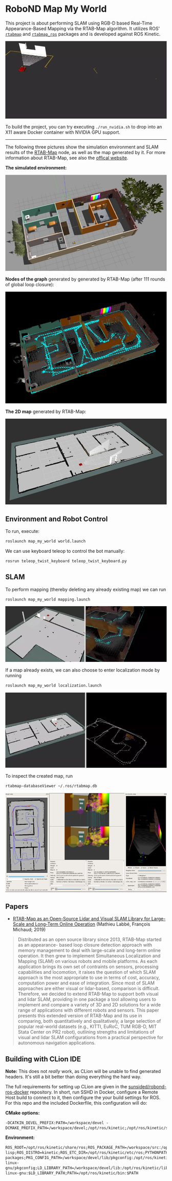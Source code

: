 # RoboND Map My World

This project is about performing SLAM using RGB-D based 
Real-Time Appearance-Based Mapping via the RTAB-Map algorithm.
It utilizes ROS' [`rtabmap`](http://wiki.ros.org/rtabmap) and
[`rtabmap_ros`](http://wiki.ros.org/rtabmap_ros) packages and
is developed against ROS Kinetic.

![](.readme/rgbd-sweep.webp)

To build the project, you can try executing `./run_nvidia.sh` to drop
into an X11 aware Docker container with NVIDIA GPU support.

---

The following three pictures show the simulation environment and SLAM results of
the [RTAB-Map](http://wiki.ros.org/rtabmap_ros) node, as well as the map generated by it.
For more information about RTAB-Map, see also the [offical website](http://introlab.github.io/rtabmap/).

**The simulated environment:**

![The Gazebo environment](.readme/gazebo.jpg)

**Nodes of the graph** generated by generated by RTAB-Map (after 
111 rounds of global loop closure):

![The RTAB-Map graph](.readme/rtab-map.jpg)

**The 2D map** generated by RTAB-Map:

![The RTAB-Map map](.readme/generated-map.jpg)

## Environment and Robot Control

To run, execute:

```bash
roslaunch map_my_world world.launch
```

We can use keyboard teleop to control the bot manually:

```bash
rosrun teleop_twist_keyboard teleop_twist_keyboard.py
```

## SLAM

To perform mapping (thereby deleting any already existing map) we can run

```bash
roslaunch map_my_world mapping.launch
```

![](.readme/mapping.webp)

If a map already exists, we can also choose to enter localization mode
by running

```bash
roslaunch map_my_world localization.launch
```

![](.readme/localization.webp)

To inspect the created map, run

```bash
rtabmap-databaseViewer ~/.ros/rtabmap.db
```

![](.readme/rtabmap-databaseViewer.jpg)

## Papers

- [RTAB-Map as an Open-Source Lidar and Visual
   SLAM Library for Large-Scale and Long-Term Online
   Operation](papers/Labbe18JFR_preprint.pdf) (Mathieu Labbé, François Michaud; 2019)

> Distributed as an open source library since 2013, RTAB-Map started as an appearance-
  based loop closure detection approach with memory management to deal with large-scale
  and long-term online operation. It then grew to implement Simultaneous Localization and
  Mapping (SLAM) on various robots and mobile platforms. As each application brings
  its own set of contraints on sensors, processing capabilities and locomotion, it raises the
  question of which SLAM approach is the most appropriate to use in terms of cost, accuracy,
  computation power and ease of integration. Since most of SLAM approaches are either
  visual or lidar-based, comparison is difficult. Therefore, we decided to extend RTAB-Map
  to support both visual and lidar SLAM, providing in one package a tool allowing users to
  implement and compare a variety of 3D and 2D solutions for a wide range of applications
  with different robots and sensors. This paper presents this extended version of RTAB-Map
  and its use in comparing, both quantitatively and qualitatively, a large selection of popular
  real-world datasets (e.g., KITTI, EuRoC, TUM RGB-D, MIT Stata Center on PR2 robot),
  outlining strengths and limitations of visual and lidar SLAM configurations from a practical
  perspective for autonomous navigation applications.

## Building with CLion IDE

**Note:** This does not _really_ work, as CLion will be unable to find generated headers. It's still a bit
          better than doing everything the hard way.

The full requirements for setting up CLion are given in the [sunsided/robond-ros-docker](https://github.com/sunsided/robond-ros-docker)
repository. In short, run SSHD in Docker, configure a Remote Host build to connect to it, then configure
the your build settings for ROS. For this repo and the included Dockerfile, this configuration will do:

**CMake options:**

```
-DCATKIN_DEVEL_PREFIX:PATH=/workspace/devel -DCMAKE_PREFIX_PATH=/workspace/devel;/opt/ros/kinetic;/opt/ros/kinetic/share
```

**Environment:**

```
ROS_ROOT=/opt/ros/kinetic/share/ros;ROS_PACKAGE_PATH=/workspace/src:/opt/ros/kinetic/share;ROS_MASTER_URI=http://localhost:11311;ROS_PYTHON_VERSION=2;ROS_VERSION=1;ROSLISP_PACKAGE_DIRECTORIES=/workspace/devel/share/common-lisp;ROS_DISTRO=kinetic;ROS_ETC_DIR=/opt/ros/kinetic/etc/ros;PYTHONPATH=/opt/ros/kinetic/lib/python2.7/dist-packages;PKG_CONFIG_PATH=/workspace/devel/lib/pkgconfig:/opt/ros/kinetic/lib/pkgconfig:/opt/ros/kinetic/lib/x86_64-linux-gnu/pkgconfig;LD_LIBRARY_PATH=/workspace/devel/lib:/opt/ros/kinetic/lib:/opt/ros/kinetic/lib/x86_64-linux-gnu:$LD_LIBRARY_PATH;PATH=/opt/ros/kinetic/bin:$PATH
```
